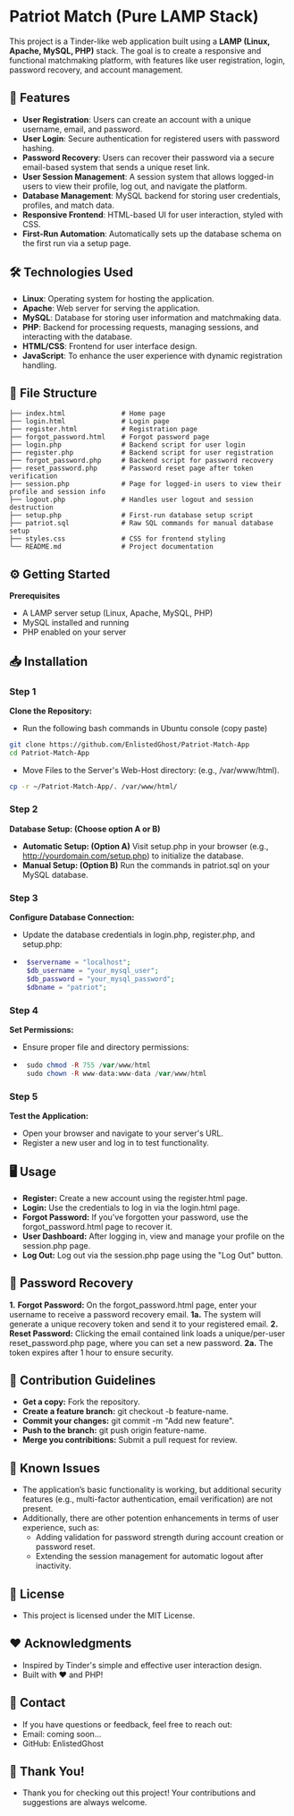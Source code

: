 # Patriot Match (Pure LAMP Stack)
This project is a Tinder-like web application built using a **LAMP (Linux, Apache, MySQL, PHP)** stack. The goal is to create a responsive and functional matchmaking platform, with features like user registration, login, password recovery, and account management.

## 🚀 Features
- **User Registration**: Users can create an account with a unique username, email, and password.
- **User Login**: Secure authentication for registered users with password hashing.
- **Password Recovery**: Users can recover their password via a secure email-based system that sends a unique reset link.
- **User Session Management**: A session system that allows logged-in users to view their profile, log out, and navigate the platform.
- **Database Management**: MySQL backend for storing user credentials, profiles, and match data.
- **Responsive Frontend**: HTML-based UI for user interaction, styled with CSS.
- **First-Run Automation**: Automatically sets up the database schema on the first run via a setup page.

## 🛠️ Technologies Used
- **Linux**: Operating system for hosting the application.
- **Apache**: Web server for serving the application.
- **MySQL**: Database for storing user information and matchmaking data.
- **PHP**: Backend for processing requests, managing sessions, and interacting with the database.
- **HTML/CSS**: Frontend for user interface design.
- **JavaScript**: To enhance the user experience with dynamic registration handling.

## 📂 File Structure
```plaintext
├── index.html              # Home page
├── login.html              # Login page
├── register.html           # Registration page
├── forgot_password.html    # Forgot password page
├── login.php               # Backend script for user login
├── register.php            # Backend script for user registration
├── forgot_password.php     # Backend script for password recovery
├── reset_password.php      # Password reset page after token verification
├── session.php             # Page for logged-in users to view their profile and session info
├── logout.php              # Handles user logout and session destruction
├── setup.php               # First-run database setup script
├── patriot.sql             # Raw SQL commands for manual database setup
├── styles.css              # CSS for frontend styling
└── README.md               # Project documentation
```

## ⚙️ Getting Started
**Prerequisites**
- A LAMP server setup (Linux, Apache, MySQL, PHP)
- MySQL installed and running
- PHP enabled on your server

## 📥 Installation

### Step 1
**Clone the Repository:**
- Run the following bash commands in Ubuntu console (copy paste)
```bash
git clone https://github.com/EnlistedGhost/Patriot-Match-App
cd Patriot-Match-App
```
- Move Files to the Server's Web-Host directory: (e.g., /var/www/html).
```bash
cp -r ~/Patriot-Match-App/. /var/www/html/
```

### Step 2
**Database Setup: 
(Choose option A or B)**
- **Automatic Setup: (Option A)** Visit setup.php in your browser (e.g., http://yourdomain.com/setup.php) to initialize the database.
- **Manual Setup: (Option B)** Run the commands in patriot.sql on your MySQL database.

### Step 3
**Configure Database Connection:**
- Update the database credentials in login.php, register.php, and setup.php:
 - ```php
	$servername = "localhost";
	$db_username = "your_mysql_user";
	$db_password = "your_mysql_password";
	$dbname = "patriot"; 
	```

### Step 4
**Set Permissions:** 
- Ensure proper file and directory permissions:
 - ```php
	sudo chmod -R 755 /var/www/html
	sudo chown -R www-data:www-data /var/www/html 
	```

### Step 5
**Test the Application:**
- Open your browser and navigate to your server's URL.
- Register a new user and log in to test functionality.

## 🖥️ Usage
- **Register:** Create a new account using the register.html page.
- **Login:** Use the credentials to log in via the login.html page.
- **Forgot Password:** If you’ve forgotten your password, use the forgot_password.html page to recover it.
- **User Dashboard:** After logging in, view and manage your profile on the session.php page.
- **Log Out:** Log out via the session.php page using the "Log Out" button.

## 🔑 Password Recovery
  **1.** **Forgot Password:** On the forgot_password.html page, enter your username to receive a password recovery email.
  **1a.** The system will generate a unique recovery token and send it to your registered email.
  **2.** **Reset Password:** Clicking the email contained link loads a unique/per-user reset_password.php page, where you can set a new password.
  **2a.** The token expires after 1 hour to ensure security.

## 🤝 Contribution Guidelines
- **Get a copy:** Fork the repository.
- **Create a feature branch:** git checkout -b feature-name.
- **Commit your changes:** git commit -m "Add new feature".
- **Push to the branch:** git push origin feature-name.
- **Merge you contribitions:** Submit a pull request for review.

## 🐛 Known Issues
- The application’s basic functionality is working, but additional security features (e.g., multi-factor authentication, email verification) are not present.
- Additionally, there are other potention enhancements in terms of user experience, such as:
  - Adding validation for password strength during account creation or password reset.
  - Extending the session management for automatic logout after inactivity.

## 📜 License
- This project is licensed under the MIT License.

## ❤️ Acknowledgments
- Inspired by Tinder's simple and effective user interaction design.
- Built with ❤️ and PHP!

## 🔗 Contact
- If you have questions or feedback, feel free to reach out:
 - Email: coming soon...
 - GitHub: EnlistedGhost

## 🌟 Thank You!
- Thank you for checking out this project! Your contributions and suggestions are always welcome.
